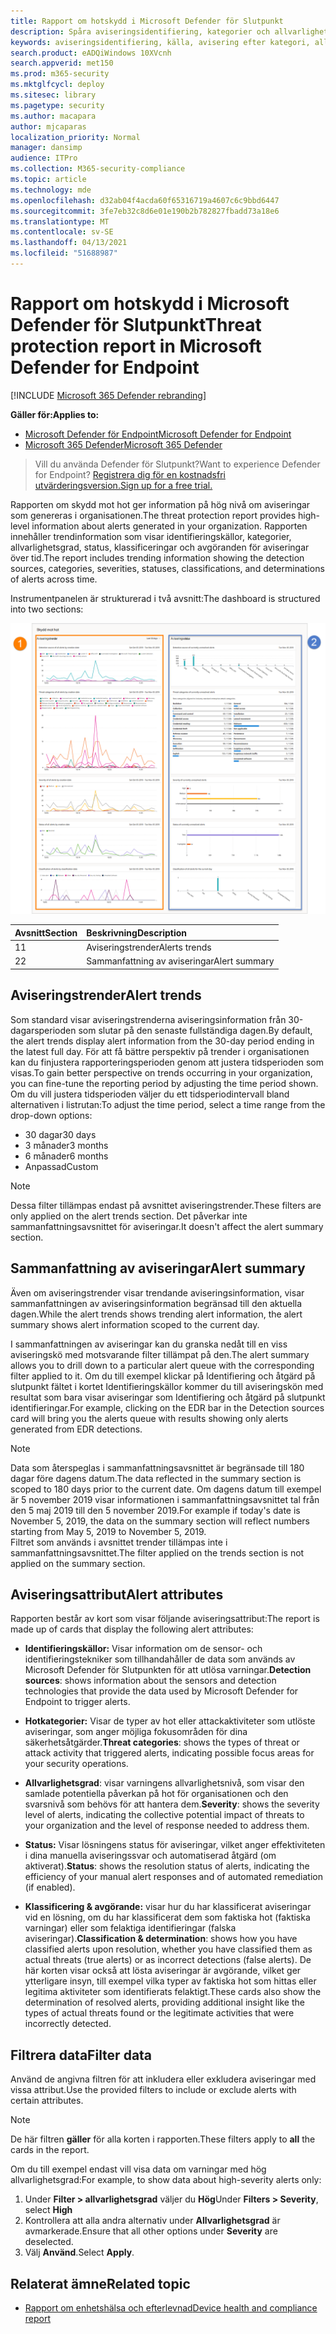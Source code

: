 ```yaml
---
title: Rapport om hotskydd i Microsoft Defender för Slutpunkt
description: Spåra aviseringsidentifiering, kategorier och allvarlighetsgrad med hjälp av rapporten om skydd mot hot
keywords: aviseringsidentifiering, källa, avisering efter kategori, allvarlighetsgrad för avisering, aviseringsklassificering, avgörande
search.product: eADQiWindows 10XVcnh
search.appverid: met150
ms.prod: m365-security
ms.mktglfcycl: deploy
ms.sitesec: library
ms.pagetype: security
ms.author: macapara
author: mjcaparas
localization_priority: Normal
manager: dansimp
audience: ITPro
ms.collection: M365-security-compliance
ms.topic: article
ms.technology: mde
ms.openlocfilehash: d32ab04f4acda60f65316719a4607c6c9bbd6447
ms.sourcegitcommit: 3fe7eb32c8d6e01e190b2b782827fbadd73a18e6
ms.translationtype: MT
ms.contentlocale: sv-SE
ms.lasthandoff: 04/13/2021
ms.locfileid: "51688987"
---
```

# <a name="threat-protection-report-in-microsoft-defender-for-endpoint"></a><span data-ttu-id="64fa7-104">Rapport om hotskydd i Microsoft Defender för Slutpunkt</span><span class="sxs-lookup"><span data-stu-id="64fa7-104">Threat protection report in Microsoft Defender for Endpoint</span></span>

[!INCLUDE [Microsoft 365 Defender rebranding](../../includes/microsoft-defender.md)]


<span data-ttu-id="64fa7-105">**Gäller för:**</span><span class="sxs-lookup"><span data-stu-id="64fa7-105">**Applies to:**</span></span>
- [<span data-ttu-id="64fa7-106">Microsoft Defender för Endpoint</span><span class="sxs-lookup"><span data-stu-id="64fa7-106">Microsoft Defender for Endpoint</span></span>](https://go.microsoft.com/fwlink/p/?linkid=2154037)
- [<span data-ttu-id="64fa7-107">Microsoft 365 Defender</span><span class="sxs-lookup"><span data-stu-id="64fa7-107">Microsoft 365 Defender</span></span>](https://go.microsoft.com/fwlink/?linkid=2118804)


> <span data-ttu-id="64fa7-108">Vill du använda Defender för Slutpunkt?</span><span class="sxs-lookup"><span data-stu-id="64fa7-108">Want to experience Defender for Endpoint?</span></span> [<span data-ttu-id="64fa7-109">Registrera dig för en kostnadsfri utvärderingsversion.</span><span class="sxs-lookup"><span data-stu-id="64fa7-109">Sign up for a free trial.</span></span>](https://www.microsoft.com/microsoft-365/windows/microsoft-defender-atp?ocid=docs-wdatp-pullalerts-abovefoldlink) 

<span data-ttu-id="64fa7-110">Rapporten om skydd mot hot ger information på hög nivå om aviseringar som genereras i organisationen.</span><span class="sxs-lookup"><span data-stu-id="64fa7-110">The threat protection report provides high-level information about alerts generated in your organization.</span></span> <span data-ttu-id="64fa7-111">Rapporten innehåller trendinformation som visar identifieringskällor, kategorier, allvarlighetsgrad, status, klassificeringar och avgöranden för aviseringar över tid.</span><span class="sxs-lookup"><span data-stu-id="64fa7-111">The report includes trending information showing the detection sources, categories, severities, statuses, classifications, and determinations of alerts across time.</span></span>

<span data-ttu-id="64fa7-112">Instrumentpanelen är strukturerad i två avsnitt:</span><span class="sxs-lookup"><span data-stu-id="64fa7-112">The dashboard is structured into two sections:</span></span>

![Bild av rapporten om skydd mot hot](images/threat-protection-reports.png)

<span data-ttu-id="64fa7-114">Avsnitt</span><span class="sxs-lookup"><span data-stu-id="64fa7-114">Section</span></span> | <span data-ttu-id="64fa7-115">Beskrivning</span><span class="sxs-lookup"><span data-stu-id="64fa7-115">Description</span></span> 
:---|:---
<span data-ttu-id="64fa7-116">1</span><span class="sxs-lookup"><span data-stu-id="64fa7-116">1</span></span> | <span data-ttu-id="64fa7-117">Aviseringstrender</span><span class="sxs-lookup"><span data-stu-id="64fa7-117">Alerts trends</span></span>
<span data-ttu-id="64fa7-118">2</span><span class="sxs-lookup"><span data-stu-id="64fa7-118">2</span></span> | <span data-ttu-id="64fa7-119">Sammanfattning av aviseringar</span><span class="sxs-lookup"><span data-stu-id="64fa7-119">Alert summary</span></span>

## <a name="alert-trends"></a><span data-ttu-id="64fa7-120">Aviseringstrender</span><span class="sxs-lookup"><span data-stu-id="64fa7-120">Alert trends</span></span>
<span data-ttu-id="64fa7-121">Som standard visar aviseringstrenderna aviseringsinformation från 30-dagarsperioden som slutar på den senaste fullständiga dagen.</span><span class="sxs-lookup"><span data-stu-id="64fa7-121">By default, the alert trends display alert information from the 30-day period ending in the latest full day.</span></span> <span data-ttu-id="64fa7-122">För att få bättre perspektiv på trender i organisationen kan du finjustera rapporteringsperioden genom att justera tidsperioden som visas.</span><span class="sxs-lookup"><span data-stu-id="64fa7-122">To gain better perspective on trends occurring in your organization, you can fine-tune the reporting period by adjusting the time period shown.</span></span> <span data-ttu-id="64fa7-123">Om du vill justera tidsperioden väljer du ett tidsperiodintervall bland alternativen i listrutan:</span><span class="sxs-lookup"><span data-stu-id="64fa7-123">To adjust the time period, select a time range from the drop-down options:</span></span>

- <span data-ttu-id="64fa7-124">30 dagar</span><span class="sxs-lookup"><span data-stu-id="64fa7-124">30 days</span></span>
- <span data-ttu-id="64fa7-125">3 månader</span><span class="sxs-lookup"><span data-stu-id="64fa7-125">3 months</span></span>
- <span data-ttu-id="64fa7-126">6 månader</span><span class="sxs-lookup"><span data-stu-id="64fa7-126">6 months</span></span>
- <span data-ttu-id="64fa7-127">Anpassad</span><span class="sxs-lookup"><span data-stu-id="64fa7-127">Custom</span></span>

>[!NOTE]
><span data-ttu-id="64fa7-128">Dessa filter tillämpas endast på avsnittet aviseringstrender.</span><span class="sxs-lookup"><span data-stu-id="64fa7-128">These filters are only applied on the alert trends section.</span></span> <span data-ttu-id="64fa7-129">Det påverkar inte sammanfattningsavsnittet för aviseringar.</span><span class="sxs-lookup"><span data-stu-id="64fa7-129">It doesn't affect the alert summary section.</span></span>


## <a name="alert-summary"></a><span data-ttu-id="64fa7-130">Sammanfattning av aviseringar</span><span class="sxs-lookup"><span data-stu-id="64fa7-130">Alert summary</span></span>
<span data-ttu-id="64fa7-131">Även om aviseringstrender visar trendande aviseringsinformation, visar sammanfattningen av aviseringsinformation begränsad till den aktuella dagen.</span><span class="sxs-lookup"><span data-stu-id="64fa7-131">While the alert trends shows trending alert information, the alert summary shows alert information scoped to the current day.</span></span>

 <span data-ttu-id="64fa7-132">I sammanfattningen av aviseringar kan du granska nedåt till en viss aviseringskö med motsvarande filter tillämpat på den.</span><span class="sxs-lookup"><span data-stu-id="64fa7-132">The alert summary allows you to drill down to a particular alert queue with the corresponding filter applied to it.</span></span> <span data-ttu-id="64fa7-133">Om du till exempel klickar på Identifiering och åtgärd på slutpunkt fältet i kortet Identifieringskällor kommer du till aviseringskön med resultat som bara visar aviseringar som Identifiering och åtgärd på slutpunkt identifieringar.</span><span class="sxs-lookup"><span data-stu-id="64fa7-133">For example, clicking on the EDR bar in the Detection sources card will bring you the alerts queue with results showing only alerts generated from EDR detections.</span></span> 

>[!NOTE]
><span data-ttu-id="64fa7-134">Data som återspeglas i sammanfattningsavsnittet är begränsade till 180 dagar före dagens datum.</span><span class="sxs-lookup"><span data-stu-id="64fa7-134">The data reflected in the summary section is scoped to 180 days prior to the current date.</span></span> <span data-ttu-id="64fa7-135">Om dagens datum till exempel är 5 november 2019 visar informationen i sammanfattningsavsnittet tal från den 5 maj 2019 till den 5 november 2019.</span><span class="sxs-lookup"><span data-stu-id="64fa7-135">For example if today's date is November 5, 2019, the data on the summary section will reflect numbers starting from May 5, 2019 to November 5, 2019.</span></span><br>
> <span data-ttu-id="64fa7-136">Filtret som används i avsnittet trender tillämpas inte i sammanfattningsavsnittet.</span><span class="sxs-lookup"><span data-stu-id="64fa7-136">The filter applied on the trends section is not applied on the summary section.</span></span> 

## <a name="alert-attributes"></a><span data-ttu-id="64fa7-137">Aviseringsattribut</span><span class="sxs-lookup"><span data-stu-id="64fa7-137">Alert attributes</span></span>
<span data-ttu-id="64fa7-138">Rapporten består av kort som visar följande aviseringsattribut:</span><span class="sxs-lookup"><span data-stu-id="64fa7-138">The report is made up of cards that display the following alert attributes:</span></span>

- <span data-ttu-id="64fa7-139">**Identifieringskällor:** Visar information om de sensor- och identifieringstekniker som tillhandahåller de data som används av Microsoft Defender för Slutpunkten för att utlösa varningar.</span><span class="sxs-lookup"><span data-stu-id="64fa7-139">**Detection sources**: shows information about the sensors and detection technologies that provide the data used by Microsoft Defender for Endpoint to trigger alerts.</span></span>

- <span data-ttu-id="64fa7-140">**Hotkategorier:** Visar de typer av hot eller attackaktiviteter som utlöste aviseringar, som anger möjliga fokusområden för dina säkerhetsåtgärder.</span><span class="sxs-lookup"><span data-stu-id="64fa7-140">**Threat categories**: shows the types of threat or attack activity that triggered alerts, indicating possible focus areas for your security operations.</span></span>

- <span data-ttu-id="64fa7-141">**Allvarlighetsgrad**: visar varningens allvarlighetsnivå, som visar den samlade potentiella påverkan på hot för organisationen och den svarsnivå som behövs för att hantera dem.</span><span class="sxs-lookup"><span data-stu-id="64fa7-141">**Severity**: shows the severity level of alerts, indicating the collective potential impact of threats to your organization and the level of response needed to address them.</span></span>

- <span data-ttu-id="64fa7-142">**Status:** Visar lösningens status för aviseringar, vilket anger effektiviteten i dina manuella aviseringssvar och automatiserad åtgärd (om aktiverat).</span><span class="sxs-lookup"><span data-stu-id="64fa7-142">**Status**: shows the resolution status of alerts, indicating the efficiency of your manual alert responses and of automated remediation (if enabled).</span></span> 

- <span data-ttu-id="64fa7-143">**Klassificering & avgörande:** visar hur du har klassificerat aviseringar vid en lösning, om du har klassificerat dem som faktiska hot (faktiska varningar) eller som felaktiga identifieringar (falska aviseringar).</span><span class="sxs-lookup"><span data-stu-id="64fa7-143">**Classification & determination**: shows how you have classified alerts upon resolution, whether you have classified them as actual threats (true alerts) or as incorrect detections (false alerts).</span></span> <span data-ttu-id="64fa7-144">De här korten visar också att lösta aviseringar är avgörande, vilket ger ytterligare insyn, till exempel vilka typer av faktiska hot som hittas eller legitima aktiviteter som identifierats felaktigt.</span><span class="sxs-lookup"><span data-stu-id="64fa7-144">These cards also show the determination of resolved alerts, providing additional insight like the types of actual threats found or the legitimate activities that were incorrectly detected.</span></span>


 

## <a name="filter-data"></a><span data-ttu-id="64fa7-145">Filtrera data</span><span class="sxs-lookup"><span data-stu-id="64fa7-145">Filter data</span></span>

<span data-ttu-id="64fa7-146">Använd de angivna filtren för att inkludera eller exkludera aviseringar med vissa attribut.</span><span class="sxs-lookup"><span data-stu-id="64fa7-146">Use the provided filters to include or exclude alerts with certain attributes.</span></span>

>[!NOTE]
><span data-ttu-id="64fa7-147">De här filtren **gäller** för alla korten i rapporten.</span><span class="sxs-lookup"><span data-stu-id="64fa7-147">These filters apply to **all** the cards in the report.</span></span>

<span data-ttu-id="64fa7-148">Om du till exempel endast vill visa data om varningar med hög allvarlighetsgrad:</span><span class="sxs-lookup"><span data-stu-id="64fa7-148">For example, to show data about high-severity alerts only:</span></span>

1. <span data-ttu-id="64fa7-149">Under **Filter > allvarlighetsgrad** väljer du **Hög**</span><span class="sxs-lookup"><span data-stu-id="64fa7-149">Under **Filters > Severity**, select **High**</span></span>
2. <span data-ttu-id="64fa7-150">Kontrollera att alla andra alternativ under **Allvarlighetsgrad** är avmarkerade.</span><span class="sxs-lookup"><span data-stu-id="64fa7-150">Ensure that all other options under **Severity** are deselected.</span></span>
3. <span data-ttu-id="64fa7-151">Välj **Använd**.</span><span class="sxs-lookup"><span data-stu-id="64fa7-151">Select **Apply**.</span></span> 

## <a name="related-topic"></a><span data-ttu-id="64fa7-152">Relaterat ämne</span><span class="sxs-lookup"><span data-stu-id="64fa7-152">Related topic</span></span>
- [<span data-ttu-id="64fa7-153">Rapport om enhetshälsa och efterlevnad</span><span class="sxs-lookup"><span data-stu-id="64fa7-153">Device health and compliance report</span></span>](machine-reports.md)
